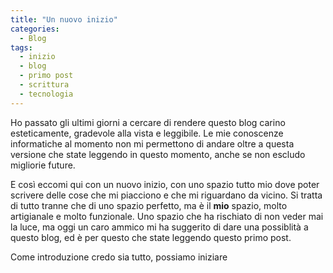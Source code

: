 ```yaml
---
title: "Un nuovo inizio"
categories:
  - Blog
tags:
  - inizio
  - blog
  - primo post
  - scrittura
  - tecnologia
---
```


Ho passato gli ultimi giorni a cercare di rendere questo blog carino esteticamente, gradevole alla vista e leggibile.
Le mie conoscenze informatiche al momento non mi permettono di andare oltre a questa versione che state leggendo in questo momento, anche se non escludo migliorie future.

E così eccomi qui con un nuovo inizio, con uno spazio tutto mio dove poter scrivere delle cose che mi piacciono e che mi riguardano da vicino.
Si tratta di tutto tranne che di uno spazio perfetto, ma è il **mio** spazio, molto artigianale e molto funzionale. Uno spazio che ha rischiato di non veder mai la luce, ma oggi un caro ammico mi ha suggerito di dare una possiblità a questo blog, ed è per questo che state leggendo questo primo post.

Come introduzione credo sia tutto, possiamo iniziare
